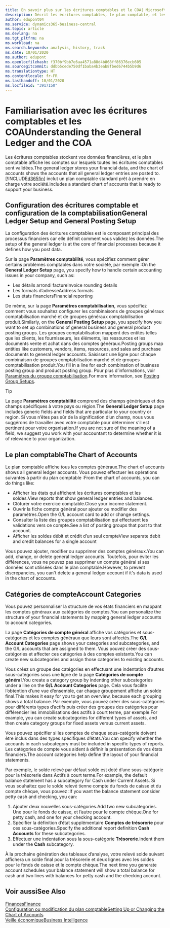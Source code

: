 ```yaml
---
title: En savoir plus sur les écritures comptables et le COA| Microsoft Docs
description: Décrit les écritures comptables, le plan comptable, et les catégories de compte.
author: edupont04
ms.service: dynamics365-business-central
ms.topic: article
ms.devlang: na
ms.tgt_pltfrm: na
ms.workload: na
ms.search.keywords: analysis, history, track
ms.date: 10/01/2020
ms.author: edupont
ms.openlocfilehash: f370bf9bb7e6aa4571a88d4b868ff86376ecb605
ms.sourcegitcommit: ddbb5cede750df1baba4b3eab8fbed6744b5b9d6
ms.translationtype: HT
ms.contentlocale: fr-FR
ms.lasthandoff: 10/01/2020
ms.locfileid: "3917150"
---
```

# <a name="understanding-the-general-ledger-and-the-coa"></a><span data-ttu-id="cb0ca-103">Familiarisation avec les écritures comptables et les COA</span><span class="sxs-lookup"><span data-stu-id="cb0ca-103">Understanding the General Ledger and the COA</span></span>

<span data-ttu-id="cb0ca-104">Les écritures comptables stockent vos données financières, et le plan comptable affiche les comptes sur lesquels toutes les écritures comptables sont validées.</span><span class="sxs-lookup"><span data-stu-id="cb0ca-104">The general ledger stores your financial data, and the chart of accounts shows the accounts that all general ledger entries are posted to.</span></span> [!INCLUDE[d365fin](includes/d365fin_md.md)] <span data-ttu-id="cb0ca-105">inclut un plan comptable standard prêt à prendre en charge votre société.</span><span class="sxs-lookup"><span data-stu-id="cb0ca-105">includes a standard chart of accounts that is ready to support your business.</span></span>

## <a name="general-ledger-setup-and-general-posting-setup"></a><span data-ttu-id="cb0ca-106">Configuration des écritures comptable et configuration de la comptabilisation</span><span class="sxs-lookup"><span data-stu-id="cb0ca-106">General Ledger Setup and General Posting Setup</span></span>

<span data-ttu-id="cb0ca-107">La configuration des écritures comptables est le composant principal des processus financiers car elle définit comment vous validez les données.</span><span class="sxs-lookup"><span data-stu-id="cb0ca-107">The setup of the general ledger is at the core of financial processes because it defines how you post data.</span></span>  

<span data-ttu-id="cb0ca-108">Sur la page **Paramètres comptabilité**, vous spécifiez comment gérer certains problèmes comptables dans votre société, par exemple :</span><span class="sxs-lookup"><span data-stu-id="cb0ca-108">On the **General Ledger Setup** page, you specify how to handle certain accounting issues in your company, such as:</span></span>  

* <span data-ttu-id="cb0ca-109">Les détails arrondi facture</span><span class="sxs-lookup"><span data-stu-id="cb0ca-109">Invoice rounding details</span></span>  
* <span data-ttu-id="cb0ca-110">Les formats d’adresse</span><span class="sxs-lookup"><span data-stu-id="cb0ca-110">Address formats</span></span>  
* <span data-ttu-id="cb0ca-111">Les états financiers</span><span class="sxs-lookup"><span data-stu-id="cb0ca-111">Financial reporting</span></span>  

<span data-ttu-id="cb0ca-112">De même, sur la page **Paramètres comptabilisation**, vous spécifiez comment vous souhaitez configurer les combinaisons de groupes généraux comptabilisation marché et de groupes généraux comptabilisation produit.</span><span class="sxs-lookup"><span data-stu-id="cb0ca-112">Similarly, on the **General Posting Setup** page, you specify how you want to set up combinations of general business and general product posting groups.</span></span> <span data-ttu-id="cb0ca-113">Les groupes comptabilisation mappent des entités telles que les clients, les fournisseurs, les éléments, les ressources et les documents vente et achat dans des comptes généraux.</span><span class="sxs-lookup"><span data-stu-id="cb0ca-113">Posting groups map entities like customers, vendors, items, resources, and sales and purchase documents to general ledger accounts.</span></span> <span data-ttu-id="cb0ca-114">Saisissez une ligne pour chaque combinaison de groupes comptabilisation marché et de groupes comptabilisation produit.</span><span class="sxs-lookup"><span data-stu-id="cb0ca-114">You fill in a line for each combination of business posting group and product posting group.</span></span> <span data-ttu-id="cb0ca-115">Pour plus d’informations, voir [Paramètres du groupe comptabilisation](finance-posting-groups.md).</span><span class="sxs-lookup"><span data-stu-id="cb0ca-115">For more information, see [Posting Group Setups](finance-posting-groups.md).</span></span>  

> [!TIP]
> <span data-ttu-id="cb0ca-116">La page **Paramètres comptabilité** comprend des champs génériques et des champs spécifiques à votre pays ou région.</span><span class="sxs-lookup"><span data-stu-id="cb0ca-116">The **General Ledger Setup** page includes generic fields and fields that are particular to your country or region.</span></span> <span data-ttu-id="cb0ca-117">Si vous n’êtes pas sûr de la signification d’un champ, nous vous suggérons de travailler avec votre comptable pour déterminer s’il est pertinent pour votre organisation.</span><span class="sxs-lookup"><span data-stu-id="cb0ca-117">If you are not sure of the meaning of a field, we suggest you work with your accountant to determine whether it is of relevance to your organization.</span></span>  

## <a name="the-chart-of-accounts"></a><span data-ttu-id="cb0ca-118">Le plan comptable</span><span class="sxs-lookup"><span data-stu-id="cb0ca-118">The Chart of Accounts</span></span>

<span data-ttu-id="cb0ca-119">Le plan comptable affiche tous les comptes généraux.</span><span class="sxs-lookup"><span data-stu-id="cb0ca-119">The chart of accounts shows all general ledger accounts.</span></span> <span data-ttu-id="cb0ca-120">Vous pouvez effectuer les opérations suivantes à partir du plan comptable :</span><span class="sxs-lookup"><span data-stu-id="cb0ca-120">From the chart of accounts, you can do things like:</span></span>  

* <span data-ttu-id="cb0ca-121">Afficher les états qui affichent les écritures comptables et les soldes.</span><span class="sxs-lookup"><span data-stu-id="cb0ca-121">View reports that show general ledger entries and balances.</span></span>  
* <span data-ttu-id="cb0ca-122">Clôturer votre exercice comptable.</span><span class="sxs-lookup"><span data-stu-id="cb0ca-122">Close your income statement.</span></span>  
* <span data-ttu-id="cb0ca-123">Ouvrir la fiche compte général pour ajouter ou modifier des paramètres.</span><span class="sxs-lookup"><span data-stu-id="cb0ca-123">Open the G/L account card to add or change settings.</span></span>  
* <span data-ttu-id="cb0ca-124">Consulter la liste des groupes comptabilisation qui effectuent les validations vers ce compte.</span><span class="sxs-lookup"><span data-stu-id="cb0ca-124">See a list of posting groups that post to that account.</span></span>
* <span data-ttu-id="cb0ca-125">Afficher les soldes débit et crédit d’un seul compte</span><span class="sxs-lookup"><span data-stu-id="cb0ca-125">View separate debit and credit balances for a single account</span></span>  

<span data-ttu-id="cb0ca-126">Vous pouvez ajouter, modifier ou supprimer des comptes généraux.</span><span class="sxs-lookup"><span data-stu-id="cb0ca-126">You can add, change, or delete general ledger accounts.</span></span> <span data-ttu-id="cb0ca-127">Toutefois, pour éviter les différences, vous ne pouvez pas supprimer un compte général si ses données sont utilisées dans le plan comptable.</span><span class="sxs-lookup"><span data-stu-id="cb0ca-127">However, to prevent discrepancies, you can't delete a general ledger account if it's data is used in the chart of accounts.</span></span>  

## <a name="account-categories"></a><span data-ttu-id="cb0ca-128">Catégories de compte</span><span class="sxs-lookup"><span data-stu-id="cb0ca-128">Account Categories</span></span>

<span data-ttu-id="cb0ca-129">Vous pouvez personnaliser la structure de vos états financiers en mappant les comptes généraux aux catégories de comptes.</span><span class="sxs-lookup"><span data-stu-id="cb0ca-129">You can personalize the structure of your financial statements by mapping general ledger accounts to account categories.</span></span>  

<span data-ttu-id="cb0ca-130">La page **Catégories de compte général** affiche vos catégories et sous-catégories et les comptes généraux que leurs sont affectés.</span><span class="sxs-lookup"><span data-stu-id="cb0ca-130">The **G/L Account Categories** page shows your categories and subcategories, and the G/L accounts that are assigned to them.</span></span> <span data-ttu-id="cb0ca-131">Vous pouvez créer des sous-catégories et affecter ces catégories à des comptes existants.</span><span class="sxs-lookup"><span data-stu-id="cb0ca-131">You can create new subcategories and assign those categories to existing accounts.</span></span>  

<span data-ttu-id="cb0ca-132">Vous créez un groupe des catégories en effectuant une indentation d’autres sous-catégories sous une ligne de la page **Catégories de compte général**.</span><span class="sxs-lookup"><span data-stu-id="cb0ca-132">You create a category group by indenting other subcategories under a line on the **G/L Account Categories** page.</span></span> <span data-ttu-id="cb0ca-133">Cela vous facilite l’obtention d’une vue d’ensemble, car chaque groupement affiche un solde final.</span><span class="sxs-lookup"><span data-stu-id="cb0ca-133">This makes it easy for you to get an overview, because each grouping shows a total balance.</span></span> <span data-ttu-id="cb0ca-134">Par exemple, vous pouvez créer des sous-catégories pour différents types d’actifs puis créer des groupes des catégories pour différencier les immobilisations des actifs à court terme, par exemple.</span><span class="sxs-lookup"><span data-stu-id="cb0ca-134">For example, you can create subcategories for different types of assets, and then create category groups for fixed assets versus current assets.</span></span>  

<span data-ttu-id="cb0ca-135">Vous pouvez spécifier si les comptes de chaque sous-catégorie doivent être inclus dans des types spécifiques d’états.</span><span class="sxs-lookup"><span data-stu-id="cb0ca-135">You can specify whether the accounts in each subcategory must be included in specific types of reports.</span></span> <span data-ttu-id="cb0ca-136">Les catégories de compte vous aident à définir la présentation de vos états financiers.</span><span class="sxs-lookup"><span data-stu-id="cb0ca-136">The account categories help define the layout of your financial statements.</span></span>  

<span data-ttu-id="cb0ca-137">Par exemple, le solde relevé par défaut solde est doté d’une sous-catégorie pour la trésorerie dans Actifs à court terme.</span><span class="sxs-lookup"><span data-stu-id="cb0ca-137">For example, the default balance statement has a subcategory for Cash under Current Assets.</span></span> <span data-ttu-id="cb0ca-138">Si vous souhaitez que le solde relevé tienne compte du fonds de caisse et du compte chèque, vous pouvez :</span><span class="sxs-lookup"><span data-stu-id="cb0ca-138">If you want the balance statement consider petty cash and checking, you can:</span></span>  

1. <span data-ttu-id="cb0ca-139">Ajouter deux nouvelles sous-catégories.</span><span class="sxs-lookup"><span data-stu-id="cb0ca-139">Add two new subcategories.</span></span> <span data-ttu-id="cb0ca-140">Une pour le fonds de caisse, et l’autre pour le compte chèque.</span><span class="sxs-lookup"><span data-stu-id="cb0ca-140">One for petty cash, and one for your checking account.</span></span>  
2. <span data-ttu-id="cb0ca-141">Spécifier la définition d’état supplémentaire **Comptes de trésorerie** pour ces sous-catégories.</span><span class="sxs-lookup"><span data-stu-id="cb0ca-141">Specify the additional report definition **Cash Accounts** for these subcategories.</span></span>  
3. <span data-ttu-id="cb0ca-142">Effectuer une indentation sous la sous-catégorie **Trésorerie**.</span><span class="sxs-lookup"><span data-stu-id="cb0ca-142">Indent them under the **Cash** subcategory.</span></span>  

<span data-ttu-id="cb0ca-143">À la prochaine génération des tableaux d’analyse, votre relevé solde suivant affichera un solde final pour la trésorerie et deux lignes avec les soldes pour le fonds de caisse et le compte chèque.</span><span class="sxs-lookup"><span data-stu-id="cb0ca-143">The next time you generate account schedules your balance statement will show a total balance for cash and two lines with balances for petty cash and the checking account.</span></span>  

## <a name="see-also"></a><span data-ttu-id="cb0ca-144">Voir aussi</span><span class="sxs-lookup"><span data-stu-id="cb0ca-144">See Also</span></span>

[<span data-ttu-id="cb0ca-145">Finances</span><span class="sxs-lookup"><span data-stu-id="cb0ca-145">Finance</span></span>](finance.md)  
[<span data-ttu-id="cb0ca-146">Configuration ou modification du plan comptable</span><span class="sxs-lookup"><span data-stu-id="cb0ca-146">Setting Up or Changing the Chart of Accounts</span></span>](finance-setup-chart-accounts.md)  
[<span data-ttu-id="cb0ca-147">Veille économique</span><span class="sxs-lookup"><span data-stu-id="cb0ca-147">Business Intelligence</span></span>](bi.md)  
